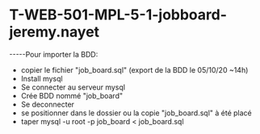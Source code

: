 # T-WEB-501-MPL-5-1-jobboard-jeremy.nayet

-----Pour importer la BDD:
- copier le fichier "job_board.sql" (export de la BDD le 05/10/20 ~14h)
- Install mysql
- Se connecter au serveur mysql
- Crée BDD nommé "job_board"
- Se deconnecter
- se positionner dans le dossier ou la copie "job_board.sql" à été placé
- taper mysql -u root -p job_board < job_board.sql
